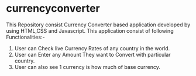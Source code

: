 # currencyconverter
This Repository consist Currency Converter based application developed by using HTML,CSS and Javascript. This application consist of following Functionalities:-

1. User can Check live Currency Rates of any country in the world.
2. User can Enter any Amount They want to Convert with particular country.
3. User can also see 1 currency is how much of base currency.
